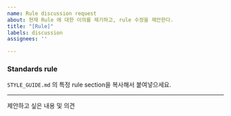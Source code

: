 ```yaml
---
name: Rule discussion request
about: 현재 Rule 에 대한 이의를 제기하고, rule 수정을 제안한다.
title: "[Rule]"
labels: discussion
assignees: ''

---
```


### Standards rule
`STYLE_GUIDE.md` 의 특정 rule section을 복사해서 붙여넣으세요.

----

제안하고 싶은 내용 및 의견
